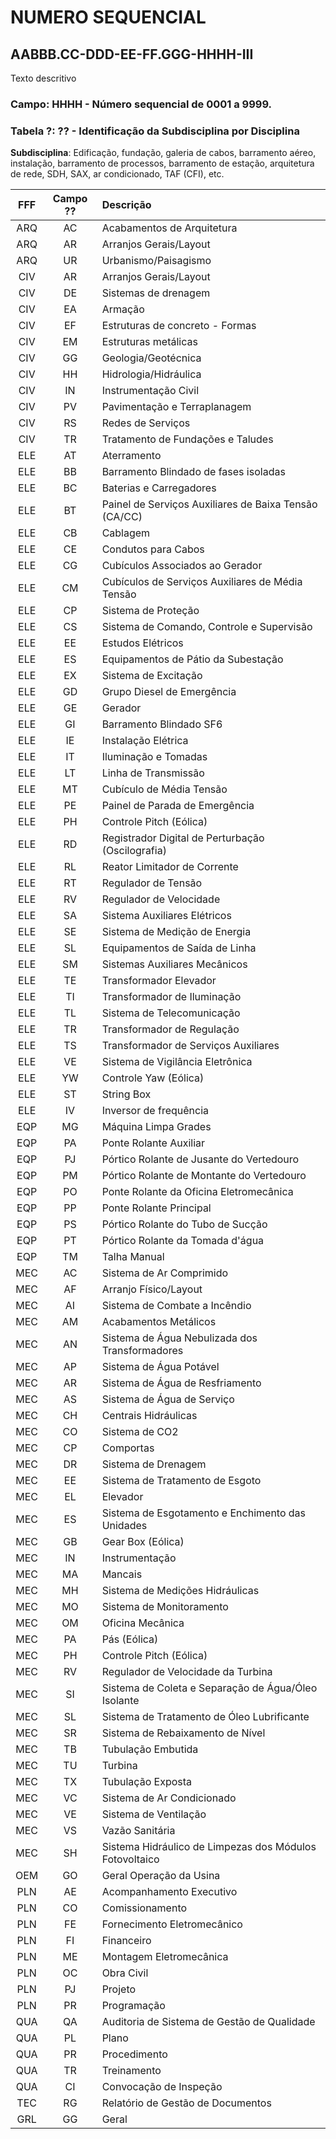 # NUMERO SEQUENCIAL

## AABBB.CC-DDD-EE-FF.GGG-**HHHH**-III

Texto descritivo

### **Campo**: HHHH - Número sequencial de 0001 a 9999.

### **Tabela ?**: ?? - Identificação da Subdisciplina por Disciplina

**Subdisciplina**: Edificação, fundação, galeria de cabos, barramento aéreo, instalação, barramento de processos, barramento de estação, arquitetura de rede, SDH, SAX, ar condicionado, TAF (CFI), etc.

|  FFF  | Campo ?? | Descrição                                               |
| :---: | :------: | :------------------------------------------------------ |
|  ARQ  |    AC    | Acabamentos de Arquitetura                              |
|  ARQ  |    AR    | Arranjos Gerais/Layout                                  |
|  ARQ  |    UR    | Urbanismo/Paisagismo                                    |
|  CIV  |    AR    | Arranjos Gerais/Layout                                  |
|  CIV  |    DE    | Sistemas de drenagem                                    |
|  CIV  |    EA    | Armação                                                 |
|  CIV  |    EF    | Estruturas de concreto - Formas                         |
|  CIV  |    EM    | Estruturas metálicas                                    |
|  CIV  |    GG    | Geologia/Geotécnica                                     |
|  CIV  |    HH    | Hidrologia/Hidráulica                                   |
|  CIV  |    IN    | Instrumentação Civil                                    |
|  CIV  |    PV    | Pavimentação e Terraplanagem                            |
|  CIV  |    RS    | Redes de Serviços                                       |
|  CIV  |    TR    | Tratamento de Fundações e Taludes                       |
|  ELE  |    AT    | Aterramento                                             |
|  ELE  |    BB    | Barramento Blindado de fases isoladas                   |
|  ELE  |    BC    | Baterias e Carregadores                                 |
|  ELE  |    BT    | Painel de Serviços Auxiliares de Baixa Tensão (CA/CC)   |
|  ELE  |    CB    | Cablagem                                                |
|  ELE  |    CE    | Condutos para Cabos                                     |
|  ELE  |    CG    | Cubículos Associados ao Gerador                         |
|  ELE  |    CM    | Cubículos de Serviços Auxiliares de Média Tensão        |
|  ELE  |    CP    | Sistema de Proteção                                     |
|  ELE  |    CS    | Sistema de Comando, Controle e Supervisão               |
|  ELE  |    EE    | Estudos Elétricos                                       |
|  ELE  |    ES    | Equipamentos de Pátio da Subestação                     |
|  ELE  |    EX    | Sistema de Excitação                                    |
|  ELE  |    GD    | Grupo Diesel de Emergência                              |
|  ELE  |    GE    | Gerador                                                 |
|  ELE  |    GI    | Barramento Blindado SF6                                 |
|  ELE  |    IE    | Instalação Elétrica                                     |
|  ELE  |    IT    | Iluminação e Tomadas                                    |
|  ELE  |    LT    | Linha de Transmissão                                    |
|  ELE  |    MT    | Cubículo de Média Tensão                                |
|  ELE  |    PE    | Painel de Parada de Emergência                          |
|  ELE  |    PH    | Controle Pitch (Eólica)                                 |
|  ELE  |    RD    | Registrador Digital de Perturbação (Oscilografia)       |
|  ELE  |    RL    | Reator Limitador de Corrente                            |
|  ELE  |    RT    | Regulador de Tensão                                     |
|  ELE  |    RV    | Regulador de Velocidade                                 |
|  ELE  |    SA    | Sistema Auxiliares Elétricos                            |
|  ELE  |    SE    | Sistema de Medição de Energia                           |
|  ELE  |    SL    | Equipamentos de Saída de Linha                          |
|  ELE  |    SM    | Sistemas Auxiliares Mecânicos                           |
|  ELE  |    TE    | Transformador Elevador                                  |
|  ELE  |    TI    | Transformador de Iluminação                             |
|  ELE  |    TL    | Sistema de Telecomunicação                              |
|  ELE  |    TR    | Transformador de Regulação                              |
|  ELE  |    TS    | Transformador de Serviços Auxiliares                    |
|  ELE  |    VE    | Sistema de Vigilância Eletrônica                        |
|  ELE  |    YW    | Controle Yaw (Eólica)                                   |
|  ELE  |    ST    | String Box                                              |
|  ELE  |    IV    | Inversor de frequência                                  |
|  EQP  |    MG    | Máquina Limpa Grades                                    |
|  EQP  |    PA    | Ponte Rolante Auxiliar                                  |
|  EQP  |    PJ    | Pórtico Rolante de Jusante do Vertedouro                |
|  EQP  |    PM    | Pórtico Rolante de Montante do Vertedouro               |
|  EQP  |    PO    | Ponte Rolante da Oficina Eletromecânica                 |
|  EQP  |    PP    | Ponte Rolante Principal                                 |
|  EQP  |    PS    | Pórtico Rolante do Tubo de Sucção                       |
|  EQP  |    PT    | Pórtico Rolante da Tomada d'água                        |
|  EQP  |    TM    | Talha Manual                                            |
|  MEC  |    AC    | Sistema de Ar Comprimido                                |
|  MEC  |    AF    | Arranjo Físico/Layout                                   |
|  MEC  |    AI    | Sistema de Combate a Incêndio                           |
|  MEC  |    AM    | Acabamentos Metálicos                                   |
|  MEC  |    AN    | Sistema de Água Nebulizada dos Transformadores          |
|  MEC  |    AP    | Sistema de Água Potável                                 |
|  MEC  |    AR    | Sistema de Água de Resfriamento                         |
|  MEC  |    AS    | Sistema de Água de Serviço                              |
|  MEC  |    CH    | Centrais Hidráulicas                                    |
|  MEC  |    CO    | Sistema de CO2                                          |
|  MEC  |    CP    | Comportas                                               |
|  MEC  |    DR    | Sistema de Drenagem                                     |
|  MEC  |    EE    | Sistema de Tratamento de Esgoto                         |
|  MEC  |    EL    | Elevador                                                |
|  MEC  |    ES    | Sistema de Esgotamento e Enchimento das Unidades        |
|  MEC  |    GB    | Gear Box (Eólica)                                       |
|  MEC  |    IN    | Instrumentação                                          |
|  MEC  |    MA    | Mancais                                                 |
|  MEC  |    MH    | Sistema de Medições Hidráulicas                         |
|  MEC  |    MO    | Sistema de Monitoramento                                |
|  MEC  |    OM    | Oficina Mecânica                                        |
|  MEC  |    PA    | Pás (Eólica)                                            |
|  MEC  |    PH    | Controle Pitch (Eólica)                                 |
|  MEC  |    RV    | Regulador de Velocidade da Turbina                      |
|  MEC  |    SI    | Sistema de Coleta e Separação de Água/Óleo Isolante     |
|  MEC  |    SL    | Sistema de Tratamento de Óleo Lubrificante              |
|  MEC  |    SR    | Sistema de Rebaixamento de Nível                        |
|  MEC  |    TB    | Tubulação Embutida                                      |
|  MEC  |    TU    | Turbina                                                 |
|  MEC  |    TX    | Tubulação Exposta                                       |
|  MEC  |    VC    | Sistema de Ar Condicionado                              |
|  MEC  |    VE    | Sistema de Ventilação                                   |
|  MEC  |    VS    | Vazão Sanitária                                         |
|  MEC  |    SH    | Sistema Hidráulico de Limpezas dos Módulos Fotovoltaico |
|  OEM  |    GO    | Geral Operação da Usina                                 |
|  PLN  |    AE    | Acompanhamento Executivo                                |
|  PLN  |    CO    | Comissionamento                                         |
|  PLN  |    FE    | Fornecimento Eletromecânico                             |
|  PLN  |    FI    | Financeiro                                              |
|  PLN  |    ME    | Montagem Eletromecânica                                 |
|  PLN  |    OC    | Obra Civil                                              |
|  PLN  |    PJ    | Projeto                                                 |
|  PLN  |    PR    | Programação                                             |
|  QUA  |    QA    | Auditoria de Sistema de Gestão de Qualidade             |
|  QUA  |    PL    | Plano                                                   |
|  QUA  |    PR    | Procedimento                                            |
|  QUA  |    TR    | Treinamento                                             |
|  QUA  |    CI    | Convocação de Inspeção                                  |
|  TEC  |    RG    | Relatório de Gestão de Documentos                       |
|  GRL  |    GG    | Geral                                                   |